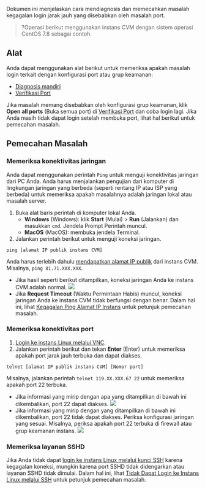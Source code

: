 Dokumen ini menjelaskan cara mendiagnosis dan memecahkan masalah kegagalan login jarak jauh yang disebabkan oleh masalah port.
>?Operasi berikut menggunakan instans CVM dengan sistem operasi CentOS 7.8 sebagai contoh.
>

## Alat
Anda dapat menggunakan alat berikut untuk memeriksa apakah masalah login terkait dengan konfigurasi port atau grup keamanan:
- [Diagnosis mandiri](https://console.cloud.tencent.com/workorder/check)
- [Verifikasi Port](https://console.cloud.tencent.com/vpc/helper)

Jika masalah memang disebabkan oleh konfigurasi grup keamanan, klik **Open all ports** (Buka semua port) di [Verifikasi Port](https://console.cloud.tencent.com/vpc/helper) dan coba login lagi. Jika Anda masih tidak dapat login setelah membuka port, lihat hal berikut untuk pemecahan masalah.

## Pemecahan Masalah
### Memeriksa konektivitas jaringan
Anda dapat menggunakan perintah `Ping` untuk menguji konektivitas jaringan dari PC Anda. Anda harus menjalankan pengujian dari komputer di lingkungan jaringan yang berbeda (seperti rentang IP atau ISP yang berbeda) untuk memeriksa apakah masalahnya adalah jaringan lokal atau masalah server.
1. Buka alat baris perintah di komputer lokal Anda.
	- **Windows** (Windows): klik **Start** (Mulai) > **Run** (Jalankan) dan masukkan `cmd`. Jendela Prompt Perintah muncul.
	- **MacOS** (MacOS): membuka jendela Terminal.
2. Jalankan perintah berikut untuk menguji koneksi jaringan.
```
ping [alamat IP publik instans CVM]
```
Anda harus terlebih dahulu [mendapatkan alamat IP publik](https://intl.cloud.tencent.com/document/product/213/17940) dari instans CVM. Misalnya, `ping 81.71.XXX.XXX`.
 - Jika hasil seperti berikut ditampilkan, koneksi jaringan Anda ke instans CVM adalah normal.
![](https://main.qcloudimg.com/raw/796dd285720755d7b5dc9e0bee492c83.png)
 - Jika **Request Timeout** (Waktu Permintaan Habis) muncul, koneksi jaringan Anda ke instans CVM tidak berfungsi dengan benar. Dalam hal ini, lihat [Kegagalan Ping Alamat IP Instans](https://intl.cloud.tencent.com/document/product/213/14639) untuk petunjuk pemecahan masalah.

### Memeriksa konektivitas port
1. [Login ke instans Linux melalui VNC](https://intl.cloud.tencent.com/document/product/213/32494).
2. Jalankan perintah berikut dan tekan **Enter** (Enter) untuk memeriksa apakah port jarak jauh terbuka dan dapat diakses.
```
telnet [alamat IP publik instans CVM] [Nomor port]
```
Misalnya, jalankan perintah `telnet 119.XX.XXX.67 22` untuk memeriksa apakah port 22 terbuka.
 - Jika informasi yang mirip dengan apa yang ditampilkan di bawah ini dikembalikan, port 22 dapat diakses.
![](https://main.qcloudimg.com/raw/246134de6829323457dc1d51f85589b8.png)
 - Jika informasi yang mirip dengan yang ditampilkan di bawah ini dikembalikan, port 22 tidak dapat diakses. Periksa konfigurasi jaringan yang sesuai. Misalnya, periksa apakah port 22 terbuka di firewall atau grup keamanan instans.
 ![](https://main.qcloudimg.com/raw/d6eadfe7638046f0b0c1f15261ea74ab.png)


### Memeriksa layanan SSHD
Jika Anda tidak dapat [login ke instans Linux melalui kunci SSH](https://intl.cloud.tencent.com/document/product/213/32501) karena kegagalan koneksi, mungkin karena port SSHD tidak didengarkan atau layanan SSHD tidak dimulai. Dalam hal ini, lihat [Tidak Dapat Login ke Instans Linux melalui SSH](https://intl.cloud.tencent.com/document/product/213/32486) untuk petunjuk pemecahan masalah.
